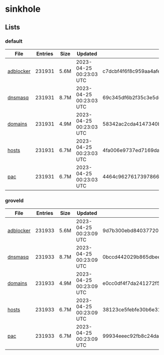 # sinkhole

## Lists

### default

|File|Entries|Size|Updated|Hash|
|-|-|-|-|-|
|[adblocker](https://raw.githubusercontent.com/groveld/sinkhole/lists/default/adblocker.txt)|231931|5.6M|2023-04-25 00:23:03 UTC|c7dcbf4f6f8c959aa4afe47780a5933388fbe91f40e17040e7d32672b17a97b1|
|[dnsmasq](https://raw.githubusercontent.com/groveld/sinkhole/lists/default/dnsmasq.txt)|231931|8.7M|2023-04-25 00:23:03 UTC|69c345df6b2f35c3e5de57787d512f21d3121a54109d06360ffe89f37e6a6f9a|
|[domains](https://raw.githubusercontent.com/groveld/sinkhole/lists/default/domains.txt)|231931|4.9M|2023-04-25 00:23:03 UTC|58342ac2cda4147340bf7ba5e4f36272550aa0882933a1f2bfa59a2894a9d650|
|[hosts](https://raw.githubusercontent.com/groveld/sinkhole/lists/default/hosts.txt)|231931|6.7M|2023-04-25 00:23:03 UTC|4fa006e9737ed7169da22e1eb0eb180b90afbfdd18a1b153ff39db456eaa95bf|
|[pac](https://raw.githubusercontent.com/groveld/sinkhole/lists/default/pac.txt)|231931|6.7M|2023-04-25 00:23:03 UTC|4464c96276173978667460b8a08c327ecf7187e6e77dd12e6455d612e9249a54|

### groveld

|File|Entries|Size|Updated|Hash|
|-|-|-|-|-|
|[adblocker](https://raw.githubusercontent.com/groveld/sinkhole/lists/groveld/adblocker.txt)|231933|5.6M|2023-04-25 00:23:09 UTC|9d7b300ebd840377203afbeecd4b072407e6e5a3d853bf0440e6865cc7ffbed6|
|[dnsmasq](https://raw.githubusercontent.com/groveld/sinkhole/lists/groveld/dnsmasq.txt)|231933|8.7M|2023-04-25 00:23:09 UTC|0bccd442029b865dbeecc41934485f9c6f5988c61c04cf64311af0ec62394135|
|[domains](https://raw.githubusercontent.com/groveld/sinkhole/lists/groveld/domains.txt)|231933|4.9M|2023-04-25 00:23:09 UTC|e0cc0df4f7da241272f5c1eab4d242e3058727fffbd058955c5392a1327f1d8f|
|[hosts](https://raw.githubusercontent.com/groveld/sinkhole/lists/groveld/hosts.txt)|231933|6.7M|2023-04-25 00:23:09 UTC|38123ce5febfe30b6e31af6964b5951eda10cdf7f3c52346c8d648212584c6a0|
|[pac](https://raw.githubusercontent.com/groveld/sinkhole/lists/groveld/pac.txt)|231933|6.7M|2023-04-25 00:23:09 UTC|99934eeec92fb8c24dabb8bab76e3aa8549c7ef23a3f8f835103657ac057ff74|
